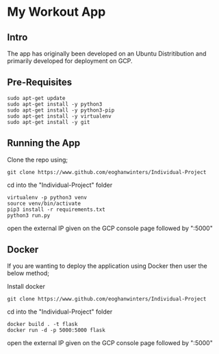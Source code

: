 # My Workout App
## Intro
The app has originally been developed on an Ubuntu Distritibution and primarily developed for deployment on GCP.

## Pre-Requisites

    sudo apt-get update
    sudo apt-get install -y python3
    sudo apt-get install -y python3-pip
    sudo apt-get install -y virtualenv
    sudo apt-get install -y git
    
## Running the App
Clone the repo using;

    git clone https://www.github.com/eoghanwinters/Individual-Project
cd into the "Individual-Project" folder
    
    virtualenv -p python3 venv
    source venv/bin/activate
    pip3 install -r requirements.txt
    python3 run.py
open the external IP given on the GCP console page followed by ":5000"

## Docker
If you are wanting to deploy the application using Docker then user the below method;

Install docker

    git clone https://www.github.com/eoghanwinters/Individual-Project
cd into the "Individual-Project" folder

    docker build . -t flask
    docker run -d -p 5000:5000 flask
open the external IP given on the GCP console page followed by ":5000"   
